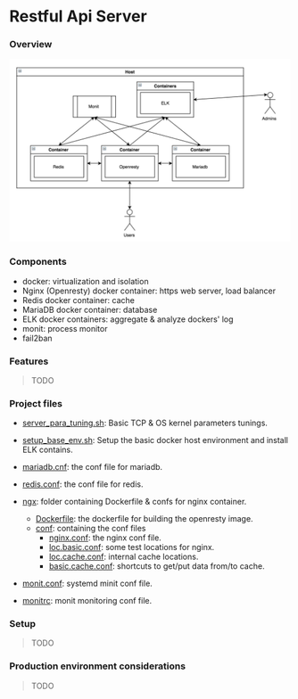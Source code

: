 # Restful Api Server

### Overview
![overview](./pics/overview.png)

### Components
- docker: virtualization and isolation
- Nginx (Openresty) docker container: https web server, load balancer
- Redis docker container: cache
- MariaDB docker container: database
- ELK docker containers: aggregate & analyze dockers' log
- monit: process monitor
- fail2ban

### Features
> TODO

### Project files

- [server_para_tuning.sh](./server_para_tuning.sh): Basic TCP & OS kernel parameters tunings.

- [setup_base_env.sh](./setup_base_env.sh): Setup the basic docker host environment and install ELK contains.

- [mariadb.cnf](./mariadb.cnf): the conf file for mariadb.

- [redis.conf](./redis.conf): the conf file for redis.

- [ngx](./ngx): folder containing Dockerfile & confs for nginx container.
    + [Dockerfile](./ngx/Dockerfile): the dockerfile for building the openresty image.
    + [conf](./conf): containing the conf files
        * [nginx.conf](./ngx/nginx.conf): the nginx conf file.
        * [loc.basic.conf](./ngx/loc.basic.conf): some test locations for nginx.
        * [loc.cache.conf](./ngx/loc.cache.conf): internal cache locations.
        * [basic.cache.conf](./ngx/basic.cache.conf): shortcuts to get/put data from/to cache.

- [monit.conf](./monit.conf): systemd minit conf file.

- [monitrc](./monitrc): monit monitoring conf file.

### Setup
> TODO

### Production environment considerations
> TODO
